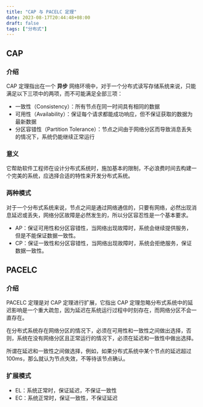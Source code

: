 ```yaml
---
title: "CAP 与 PACELC 定理"
date: 2023-08-17T20:44:48+08:00
draft: false
tags: ["分布式"]
---
```

## CAP
### 介绍
CAP 定理指出在一个 **异步** 网络环境中，对于一个分布式读写存储系统来说，只能满足以下三项中的两项，而不可能满足全部三项：
- 一致性（Consistency）：所有节点在同一时间具有相同的数据
- 可用性（Availability）：保证每个请求都能成功响应，但不保证获取的数据为最新数据
- 分区容错性（Partition Tolerance）：节点之间由于网络分区而导致消息丢失的情况下，系统仍能继续正常运行

### 意义
它帮助软件工程师在设计分布式系统时，施加基本的限制，不必浪费时间去构建一个完美的系统，应选择合适的特性来开发分布式系统。

### 两种模式
对于一个分布式系统来说，节点之间是通过网络通信的，只要有网络，必然出现消息延迟或丢失，网络分区故障是必然发生的，所以分区容忍性是一个基本要求。

- AP：保证可用性和分区容错性，当网络出现故障时，系统会继续提供服务，但是不能保证数据一致性。
- CP：保证一致性和分区容错性，当网络出现故障时，系统会拒绝服务，保证数据一致性。

## PACELC
### 介绍
PACELC 定理是对 CAP 定理进行扩展，它指出 CAP 定理忽略分布式系统中的延迟影响是一个重大疏忽，因为延迟在系统运行过程中时刻存在，而网络分区不会一直存在。

在分布式系统存在网络分区的情况下，必须在可用性和一致性之间做出选择，否则，系统在没有网络分区且正常运行的情况下，必须在延迟和一致性中做出选择。

所谓在延迟和一致性之间做选择，例如，如果分布式系统中某个节点的延迟超过 100ms，那么就认为节点失效，不等待该节点确认。

### 扩展模式
- EL：系统正常时，保证延迟，不保证一致性
- EC：系统正常时，保证一致性，不保证延迟
